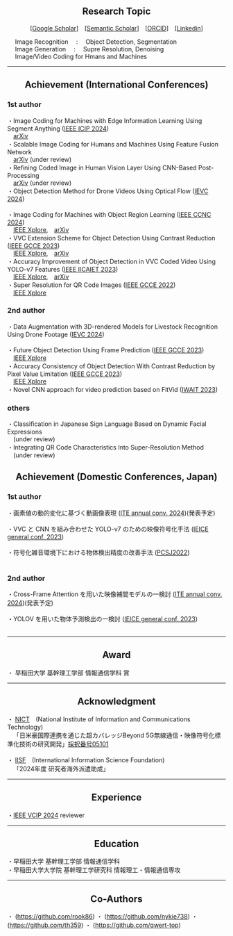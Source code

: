 ## <div align="center">Research Topic</div>

<div align="center">
  
[[Google Scholar](https://scholar.google.com/citations?user=14XgxpcAAAAJ)]&emsp;[[Semantic Scholar](https://www.semanticscholar.org/author/Takahiro-Shindo/153439569?sort=total-citations)]&emsp;[[ORCID](https://orcid.org/0009-0003-9202-4594)]&emsp;[[Linkedin](https://www.linkedin.com/in/takahiro-shindo-222277318/)]<br> 

</div>

&emsp; Image Recognition &emsp;:&emsp; Object Detection, Segmentation<br>
&emsp; Image Generation &emsp;:&emsp; Supre Resolution, Denoising<br>
&emsp; Image/Video Coding for Hmans and Machines<br>

---
## <div align="center">Achievement (International Conferences)</div>
### 1st author
・Image Coding for Machines with Edge Information Learning Using Segment Anything
([IEEE ICIP 2024](https://2024.ieeeicip.org/))<br>
&emsp;[arXiv](https://arxiv.org/abs/2403.04173) <br>
・Scalable Image Coding for Humans and Machines Using Feature Fusion Network<br>
&emsp;[arXiv](https://arxiv.org/abs/2405.09152) (under review)<br>
・Refining Coded Image in Human Vision Layer Using CNN-Based Post-Processing<br>
&emsp;[arXiv](https://arxiv.org/abs/2405.11894) (under review)<br>
・Object Detection Method for Drone Videos Using Optical Flow 
([IEVC 2024](https://www.iieej.org/en/ievc2024/))<br>
<br>
・Image Coding for Machines with Object Region Learning 
([IEEE CCNC 2024](https://ccnc2024.ieee-ccnc.org/))<br>
&emsp;[IEEE Xplore](https://ieeexplore.ieee.org/abstract/document/10454864),&emsp;[arXiv](https://arxiv.org/abs/2308.13984)<br>
・VVC Extension Scheme for Object Detection Using Contrast Reduction 
([IEEE GCCE 2023](https://www.ieee-gcce.org/2023/index.html))<br>
&emsp;[IEEE Xplore](https://ieeexplore.ieee.org/abstract/document/10315373),&emsp;[arXiv](https://arxiv.org/abs/2305.18782)<br>
・Accuracy Improvement of Object Detection in VVC Coded Video Using YOLO-v7 Features 
([IEEE IICAIET 2023](http://iicaiet.ieeesabah.org/iicaiet2023.html))<br>
&emsp;[IEEE Xplore](https://ieeexplore.ieee.org/abstract/document/10291646),&emsp;[arXiv](https://arxiv.org/abs/2304.00689)<br>
・Super Resolution for QR Code Images 
([IEEE GCCE 2022](https://www.ieee-gcce.org/2022/))<br>
&emsp;[IEEE Xplore](https://ieeexplore.ieee.org/abstract/document/10014154)<br>


### 2nd author
・Data Augmentation with 3D-rendered Models for Livestock Recognition Using Drone Footage
([IEVC 2024](https://www.iieej.org/en/ievc2024/))<br>
<br>
・Future Object Detection Using Frame Prediction
([IEEE GCCE 2023](https://www.ieee-gcce.org/2023/index.html))<br>
&emsp;[IEEE Xplore](https://ieeexplore.ieee.org/abstract/document/10315434)<br>
・Accuracy Consistency of Object Detection With Contrast Reduction by Pixel Value Limitation
([IEEE GCCE 2023](https://www.ieee-gcce.org/2023/index.html))<br>
&emsp;[IEEE Xplore](https://ieeexplore.ieee.org/abstract/document/10315359)<br>
・Novel CNN approach for video prediction based on FitVid
([IWAIT 2023](https://iwait.online/))<br>


### others
・Classification in Japanese Sign Language Based on Dynamic Facial Expressions<br>
&emsp;(under review)<br>
・Integrating QR Code Characteristics Into Super-Resolution Method<br>
&emsp;(under review)<br>

## <div align="center">Achievement (Domestic Conferences, Japan)</div>

### 1st author
・画素値の動的変化に基づく動画像表現
([ITE annual conv. 2024](https://www.ite.or.jp/annual/2024/))(発表予定)<br>
<br>
・VVC と CNN を組み合わせた YOLO-v7 のための映像符号化手法
([IEICE general conf. 2023](https://www.ieice-taikai.jp/2023general/jpn/index.html))<br>
<br>
・符号化雑音環境下における物体検出精度の改善手法
([PCSJ2022](https://www.pcsj-imps.org/archive/2022.html))<br>
<br>

### 2nd author
・Cross-Frame Attention を用いた映像補間モデルの一検討
([ITE annual conv. 2024](https://www.ite.or.jp/annual/2024/))(発表予定)<br>
<br>
・YOLOV を用いた物体予測検出の一検討
([IEICE general conf. 2023](https://www.ieice-taikai.jp/2023general/jpn/index.html))<br>
<br>


---

## <div align="center">Award</div>
・ 早稲田大学 基幹理工学部 情報通信学科 賞

---

## <div align="center">Acknowledgment</div>
・ [NICT](https://www.nict.go.jp/index.html)&emsp;(National Institute of Information and Communications Technology)<br>
&emsp;「日米豪国際連携を通じた超カバレッジBeyond 5G無線通信・映像符号化標準化技術の研究開発」[採択番号05101](https://www.nict.go.jp/collabo/commission/B5Gsokushin/B5G_05101.html)<br>
<br>
・ [IISF](http://www.iisf.or.jp/)&emsp;(International Information Science Foundation)<br>
&emsp;「2024年度 研究者海外派遣助成」<br>


---

## <div align="center">Experience</div>
・[IEEE VCIP 2024](https://www.vcip2024.org/index.html) reviewer

---

## <div align="center">Education</div>
・早稲田大学 基幹理工学部 情報通信学科<br>
・早稲田大学大学院 基幹理工学研究科 情報理工・情報通信専攻<br>

---

## <div align="center">Co-Authors</div>
・ (https://github.com/rook86)
・ (https://github.com/nykie738)
・ (https://github.com/th359)
・ (https://github.com/qwert-top)

  
<br>
<!--
<p><img src="https://github-readme-stats.vercel.app/api?username=final-0&theme=transparent"/></p>
<p><img align="left" src="https://github-readme-stats.vercel.app/api/top-langs?username=final-0&layout=compact&theme=transparent"/></p><br>
<!--<p><img align="left" src="https://github-profile-trophy.vercel.app/?username=final-0"/></p><br>-->
<!--
#### .
#### .
### Languages and Tools
<p align="left"> <a href="https://www.python.org" target="_blank" rel="noreferrer"> <img src="https://raw.githubusercontent.com/devicons/devicon/master/icons/python/python-original.svg" alt="python" width="40" height="40"/> </a> <a href="https://pytorch.org/" target="_blank" rel="noreferrer"> <img src="https://www.vectorlogo.zone/logos/pytorch/pytorch-icon.svg" alt="pytorch" width="40" height="40"/> </a> <a href="https://www.tensorflow.org" target="_blank" rel="noreferrer"> <img src="https://www.vectorlogo.zone/logos/tensorflow/tensorflow-icon.svg" alt="tensorflow" width="40" height="40"/> </a> </p>
<!--
### Software
#### VTM
-->
